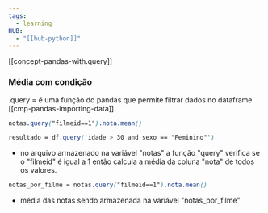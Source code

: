 ```yaml
---
tags:
  - learning
HUB:
  - "[[hub-python]]"
---
```



[[concept-pandas-with.query]]

### Média com condição

.query =  é uma função do pandas que permite filtrar dados no dataframe
[[cmp-pandas-importing-data]]
```css
notas.query("filmeid==1").nota.mean()

resultado = df.query('idade > 30 and sexo == "Feminino"')
```
- no arquivo armazenado na variável "notas" a função "query" verifica se o "filmeid" é igual a 1 então calcula a média da coluna "nota" de todos os valores.

``` css
notas_por_filme = notas.query("filmeid==1").nota.mean()
```
- média das notas sendo armazenada na variável "notas_por_filme"
